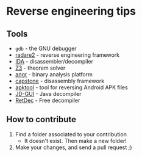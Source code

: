 # Reverse engineering tips

## Tools
* `gdb` - the GNU debugger
* [radare2](https://rada.re/r/) - reverse engineering framework
* [IDA](https://www.hex-rays.com/products/ida/) - disassembler/decompiler
* [Z3](https://github.com/Z3Prover/z3) - theorem solver
* [angr](https://github.com/angr/angr) - binary analysis platform
* [capstone](https://github.com/aquynh/capstone) - disassembly framework
* [apktool](https://ibotpeaches.github.io/Apktool/) - tool for reversing Android APK files
* [JD-GUI](https://github.com/java-decompiler/jd-gui/releases) - Java decompiler
* [RetDec](https://github.com/avast-tl/retdec) - Free decompiler


## How to contribute
1. Find a folder associated to your contribution
    * It doesn't exist. Then make a new folder!
2. Make your changes, and send a pull request ;) 
